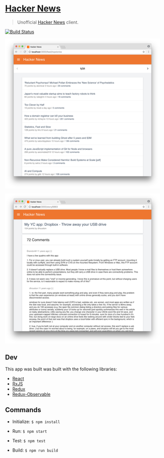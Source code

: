 # [Hacker News](https://hnews-client.herokuapp.com/)

> Unofficial [Hacker News](https://news.ycombinator.com/) client.

[![Build Status](https://travis-ci.org/dongy7/HackerNews.svg?branch=master)](https://travis-ci.org/dongy7/HackerNews)

![](media/news.png)

![](media/story.png)

## Dev

This app was built was built with the following libraries:

- [React](https://facebook.github.io/react/)
- [RxJS](http://reactivex.io/rxjs/)
- [Redux](http://redux.js.org/)
- [Redux-Observable](https://redux-observable.js.org/)

## Commands

- Initialize: `$ npm install`

- Run: `$ npm start`

- Test: `$ npm test`

- Build: `$ npm run build`